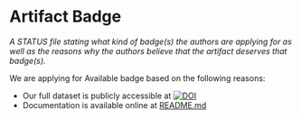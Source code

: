 # Artifact Badge

*A STATUS file stating what kind of badge(s) the authors are applying for as well as the reasons why the authors believe that the artifact deserves that badge(s).*

We are applying for Available badge based on the following reasons:

- Our full dataset is publicly accessible at [![DOI](https://zenodo.org/badge/DOI/10.5281/zenodo.4456668.svg)](https://doi.org/10.5281/zenodo.4456668)
- Documentation is available online at [README.md](README.md)
